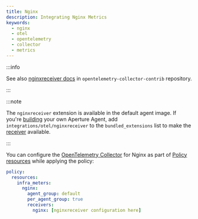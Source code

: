```yaml
---
title: Nginx
description: Integrating Nginx Metrics
keywords:
  - nginx
  - otel
  - opentelemetry
  - collector
  - metrics
---
```


:::info

See also [nginxreceiver docs][receiver] in `opentelemetry-collector-contrib`
repository.

:::

:::note

The `nginxreceiver` extension is available in the default agent image. If you're
[building][build] your own Aperture Agent, add `integrations/otel/nginxreceiver`
to the `bundled_extensions` list to make the [receiver][receiver] available.

:::

You can configure the [OpenTelemetry Collector][opentelemetry-collector] for
Nginx as part of [Policy resources][policy-resources] while applying the policy:

```yaml
policy:
  resources:
    infra_meters:
      nginx:
        agent_group: default
        per_agent_group: true
        receivers:
          nginx: [nginxreceiver configuration here]
```

[build]: /reference/aperturectl/build/agent/agent.md
[receiver]:
  https://github.com/open-telemetry/opentelemetry-collector-contrib/tree/main/receiver/nginxreceiver
[opentelemetry-collector]: /reference/configuration/spec.md#telemetry-collector
[policy-resources]: /reference/configuration/spec.md#resources
